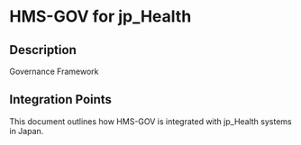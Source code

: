 # HMS-GOV for jp_Health

## Description

Governance Framework

## Integration Points

This document outlines how HMS-GOV is integrated with jp_Health systems in Japan.

